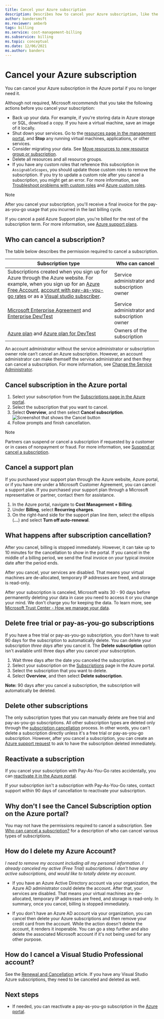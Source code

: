 ```yaml
---
title: Cancel your Azure subscription
description: Describes how to cancel your Azure subscription, like the Free Trial subscription
author: bandersmsft
ms.reviewer: amberb
tags: billing
ms.service: cost-management-billing
ms.subservice: billing
ms.topic: conceptual
ms.date: 12/06/2021
ms.author: banders
---
```


# Cancel your Azure subscription

You can cancel your Azure subscription in the Azure portal if you no longer need it.

Although not required, Microsoft *recommends* that you take the following actions before you cancel your subscription:

* Back up your data. For example, if you're storing data in Azure storage or SQL, download a copy. If you have a virtual machine, save an image of it locally.
* Shut down your services. Go to the [resources page in the management portal](https://ms.portal.azure.com/?flight=1#blade/HubsExtension/Resources/resourceType/Microsoft.Resources%2Fresources), and **Stop** any running virtual machines, applications, or other services.
* Consider migrating your data. See [Move resources to new resource group or subscription](../../azure-resource-manager/management/move-resource-group-and-subscription.md).
* Delete all resources and all resource groups.
* If you have any custom roles that reference this subscription in `AssignableScopes`, you should update those custom roles to remove the subscription. If you try to update a custom role after you cancel a subscription, you might get an error. For more information, see [Troubleshoot problems with custom roles](../../role-based-access-control/troubleshooting.md#problems-with-custom-roles) and [Azure custom roles](../../role-based-access-control/custom-roles.md).

> [!NOTE]
> After you cancel your subscription, you'll receive a final invoice for the pay-as-you-go usage that you incurred in the last billing cycle.

If you cancel a paid Azure Support plan, you're billed for the rest of the subscription term. For more information, see [Azure support plans](https://azure.microsoft.com/support/plans/).

## Who can cancel a subscription?

The table below describes the permission required to cancel a subscription.

|Subscription type     |Who can cancel  |
|---------|---------|
|Subscriptions created when you sign up for Azure through the Azure website. For example, when you sign up for an [Azure Free Account](https://azure.microsoft.com/offers/ms-azr-0044p/), [account with pay-as-you-go rates](https://azure.microsoft.com/offers/ms-azr-0003p/) or as a [Visual studio subscriber](https://azure.microsoft.com/pricing/member-offers/credit-for-visual-studio-subscribers/). |  Service administrator and subscription owner  |
|[Microsoft Enterprise Agreement](https://azure.microsoft.com/pricing/enterprise-agreement/) and [Enterprise Dev/Test](https://azure.microsoft.com/offers/ms-azr-0148p/)     |  Service administrator and subscription owner       |
|[Azure plan](https://azure.microsoft.com/offers/ms-azr-0017g/) and [Azure plan for DevTest](https://azure.microsoft.com/offers/ms-azr-0148g/)     |  Owners of the subscription      |

An account administrator without the service administrator or subscription owner role can’t cancel an Azure subscription. However, an account administrator can make themself the service administrator and then they can cancel a subscription. For more information, see [Change the Service Administrator](../../role-based-access-control/classic-administrators.md#change-the-service-administrator).


## Cancel subscription in the Azure portal

1. Select your subscription from the [Subscriptions page in the Azure portal](https://portal.azure.com/#blade/Microsoft_Azure_Billing/SubscriptionsBlade).
1. Select the subscription that you want to cancel.
1. Select **Overview**, and then select **Cancel subscription**.
    ![Screenshot that shows the Cancel button](./media/cancel-azure-subscription/cancel_ibiza.png)
1. Follow prompts and finish cancellation.

> [!NOTE]
> Partners can suspend or cancel a subscription if requested by a customer or in cases of nonpayment or fraud. For more information, see [Suspend or cancel a subscription](/partner-center/create-a-new-subscription#suspend-or-cancel-a-subscription).

## Cancel a support plan

If you purchased your support plan through the Azure website, Azure portal, or if you have one under a Microsoft Customer Agreement, you can cancel a support plan. If you purchased your support plan through a Microsoft representative or partner, contact them for assistance. 

1. In the Azure portal, navigate to **Cost Management + Billing**.
1. Under **Billing**, select **Recurring charges**.
1. On the right-hand side for the support plan line item, select the ellipsis (**...**) and select **Turn off auto-renewal**.

## What happens after subscription cancellation?

After you cancel, billing is stopped immediately. However, it can take up to 10 minutes for the cancellation to show in the portal. If you cancel in the middle of a billing period, we send the final invoice on your typical invoice date after the period ends.

After you cancel, your services are disabled. That means your virtual machines are de-allocated, temporary IP addresses are freed, and storage is read-only.

After your subscription is canceled, Microsoft waits 30 - 90 days before permanently deleting your data in case you need to access it or you change your mind. We don't charge you for keeping the data. To learn more, see [Microsoft Trust Center - How we manage your data](https://go.microsoft.com/fwLink/p/?LinkID=822930&clcid=0x409).

## Delete free trial or pay-as-you-go subscriptions

If you have a free trial or pay-as-you-go subscription, you don't have to wait 90 days for the subscription to automatically delete. You can delete your subscription *three days* after you cancel it. The **Delete subscription** option isn't available until three days after you cancel your subscription.

1. Wait three days after the date you canceled the subscription.
1. Select your subscription on the [Subscriptions](https://portal.azure.com/#blade/Microsoft_Azure_Billing/SubscriptionsBlade) page in the Azure portal.
1. Select the subscription that you want to delete.
1. Select **Overview**, and then select **Delete subscription**.

**Note:** 90 days after you cancel a subscription, the subscription will automatically be deleted.

## Delete other subscriptions

The only subscription types that you can manually delete are free trial and pay-as-you-go subscriptions. All other subscription types are deleted only through the [subscription cancellation](#cancel-subscription-in-the-azure-portal) process. In other words, you can't delete a subscription directly unless it's a free trial or pay-as-you-go subscription. However, after you cancel a subscription, you can create an [Azure support request](https://go.microsoft.com/fwlink/?linkid=2083458) to ask to have the subscription deleted immediately.

## Reactivate a subscription

If you cancel your subscription with Pay-As-You-Go rates accidentally, you can [reactivate it in the Azure portal](subscription-disabled.md).

If your subscription isn't a subscription with Pay-As-You-Go rates, contact support within 90 days of cancellation to reactivate your subscription.

## Why don't I see the Cancel Subscription option on the Azure portal? 

You may not have the permissions required to cancel a subscription. See [Who can cancel a subscription?](#who-can-cancel-a-subscription) for a description of who can cancel various types of subscriptions.

## How do I delete my Azure Account?

*I need to remove my account including all my personal information. I already canceled my active (Free Trial) subscriptions. I don't have any active subscriptions, and would like to totally delete my account*.

* If you have an Azure Active Directory account via your organization, the Azure AD administrator could delete the account. After that, your services are disabled. That means your virtual machines are de-allocated, temporary IP addresses are freed, and storage is read-only. In summary, once you cancel, billing is stopped immediately.

* If you don't have an Azure AD account via your organization, you can cancel then delete your Azure subscriptions and then remove your credit card from the account. While the action doesn't delete the account, it renders it inoperable. You can go a step further and also delete the associated Microsoft account if it's not being used for any other purpose.

## How do I cancel a Visual Studio Professional account?

See the [Renewal and Cancellation](/visualstudio/subscriptions/faq/admin/renewal-cancellation) article. If you have any Visual Studio Azure subscriptions, they need to be canceled and deleted as well.

## Next steps

- If needed, you can reactivate a pay-as-you-go subscription in the [Azure portal](subscription-disabled.md).
